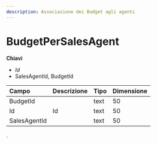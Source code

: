 ```yaml
---
description: Associazione dei Budget agli agenti
---
```


# BudgetPerSalesAgent

**Chiavi**

* _Id_
* SalesAgentId, BudgetId

| Campo | Descrizione | Tipo | Dimensione |
| :--- | :--- | :--- | :--- |
| BudgetId |  | text | 50 |
| Id | Id | text | 50 |
| SalesAgentId |  | text | 50 |
.